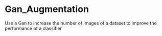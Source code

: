 # Gan_Augmentation
Use a Gan to increase the number of images of a dataset to improve the performance of a classifier 
